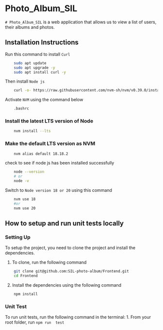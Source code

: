 # Photo_Album_SIL

`# Photo_Album_SIL` is a web application that allows us to view a list of users, their albums and photos.

## Installation Instructions

Run this command to install `Curl`

```bash
    sudo apt update
    sudo apt upgrade -y
    sudo apt install curl -y
```

Then install `Node js`

```bash
    curl -o- https://raw.githubusercontent.com/nvm-sh/nvm/v0.39.0/install.sh | bash
```

Activate `NVM` using the command below

```bash
    .bashrc
```

### Install the latest LTS version of Node

```bash
    nvm install --lts
```

### Make the default LTS version as NVM

```bash
    nvm alias default 18.18.2
```

check to see if node js has been installed successfully

```bash
    node --version
    # or
    node -v
```

Switch to `Node version 18 or 20` using this command

```bash
    nvm use 18
    #or
    nvm use 20
```

## How to setup and run unit tests locally

### Setting Up

To setup the project, you need to clone the project and install the dependencies.

1. To clone, run the following command

```bash
    git clone git@github.com:SIL-photo-album/Frontend.git
    cd Frontend
```

2. Install the dependencies using the following command

```bash
    npm install
```

### Unit Test

To run unit tests, run the following command in the terminal: 1. From your root folder, run `npm run  test`
